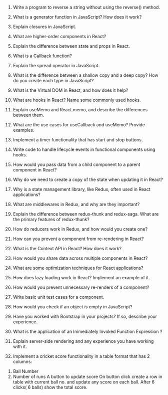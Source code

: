 1. Write a program to reverse a string without using the reverse() method.

2. What is a generator function in JavaScript? How does it work?

3. Explain closures in JavaScript.

4. What are higher-order components in React?

5. Explain the difference between state and props in React.

6. What is a Callback function?

7. Explain the spread operator in JavaScript.

8. What is the difference between a shallow copy and a deep copy? How do you create each type in JavaScript?

9. What is the Virtual DOM in React, and how does it help?

10. What are hooks in React? Name some commonly used hooks.

11. Explain useMemo and React.memo, and describe the differences between them.

12. What are the use cases for useCallback and useMemo? Provide examples.

13. Implement a timer functionality that has start and stop buttons.

14. Write code to handle lifecycle events in functional components using hooks.

15. How would you pass data from a child component to a parent component in React?

16. Why do we need to create a copy of the state when updating it in React?

17. Why is a state management library, like Redux, often used in React applications?

18. What are middlewares in Redux, and why are they important?

19. Explain the difference between redux-thunk and redux-saga. What are the primary features of redux-thunk?

20. How do reducers work in Redux, and how would you create one?

21. How can you prevent a component from re-rendering in React?

22. What is the Context API in React? How does it work?

23. How would you share data across multiple components in React?

24. What are some optimization techniques for React applications?

25. How does lazy loading work in React? Implement an example of it.

26. How would you prevent unnecessary re-renders of a component?

27. Write basic unit test cases for a component.

28. How would you check if an object is empty in JavaScript?

29. Have you worked with Bootstrap in your projects? If so, describe your experience.

30. What is the application of an Immediately Invoked Function Expression ?

31. Explain server-side rendering and any experience you have working with it.

32. Implement a cricket score functionality in a table format that has 2 columns:
1) Ball Number
2) Number of runs
A button to update score
On button click create a row in table with current ball no. and update any score on each ball. After 6 clicks( 6 balls) show the total score.